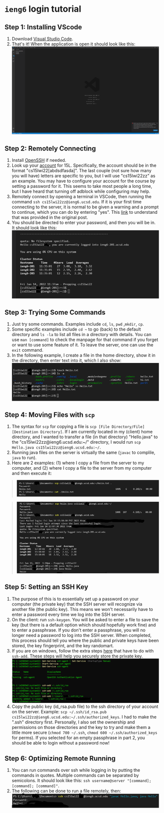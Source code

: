# `ieng6` login tutorial
## Step 1: Installing VScode

1.  Download [Visual Studio Code](https://code.visualstudio.com/).
2. That's it! When the application is open it should look like this:
![Image](Step_1.png)

## Step 2: Remotely Connecting

1. Install [OpenSSH](https://docs.microsoft.com/en-us/windows-server/administration/openssh/openssh_install_firstuse) if needed.
2. Look up your [account](https://sdacs.ucsd.edu/~icc/index.php) for 15L. Specifically, the account should be in the format "cs15lwi22[abdsdfasda]". The last couple (not sure how many you will have) letters are specific to you, but I will use "cs15lwi22zz" as an example. You may have to configure your account for the course by setting a password for it. This seems to take most people a long time, but I have heard that turning off adblock while configuring may help.
3. Remotely connect by opening a terminal in VSCode, then running the command 
`ssh cs15lwi22zz@ieng6.ucsd.edu`. If it is your first time connecting to the server, it is normal to be given a warning and a prompt to continue, which you can do by entering "yes". This [link](https://superuser.com/questions/421074/ssh-the-authenticity-of-host-host-cant-be-established/421084#421084) to understand that was provided in the original post.
4. You should be directed to enter your password, and then you will be in. It should look like this:
![Image](Step_2.png)

## Step 3: Trying Some Commands
1. Just try some commands. Examples include `cd`, `ls`, `pwd` ,`mkdir`, `cp`.
2. Some specific examples include `cd ~` to go (back) to the default directory and `ls -la` to list all files in a directory with details. You can use `man [command]` to check the manpage for that command if you forget or want to use some feature of it. To leave the server, one can use the `exit` command.
3. In the following example, I create a file in the home directory, show it in the directory, then enter text into it, which I also show:
![Image](Step_3.png)
## Step 4: Moving Files with `scp`
1. The syntax for `scp` for copying a file is `scp [File Directory/File] [Destination Directory]`. If I am currently located in my (client) home directory, and I wanted to transfer a file (in that directory) "Hello.java" to the "cs15lwi22zz@ieng6[]().ucsd.edu:~/" directory, I would run `scp Hello.java cs15lwi22zz@ieng6.ucsd.edu:~/`.
2. Running java files on the server is virtually the same (`javac` to complile, `java` to run).
3. Here are 2 examples: (1) where I copy a file from the server to my computer, and (2) where I copy a file to the server from my computer and then execute it:
> ![Image](Step_4_1.png)
>

>![Image](Step_4_2.png)
> 
## Step 5: Setting an SSH Key
1. The purpose of this is to essentially set up a password on your computer (the private key) that the SSH server will recognize via another file (the public key). This means we won't necessarily have to enter a password every time we log into the SSH server.
2. On the client: run `ssh-keygen`. You will be asked to enter a file to save the key (but there is a default option which should hopefully work fine) and to enter a passphrase. If you don't enter a passphrase, you will no longer need a password to log into the SSH server. When completed, this process should tell you where the public and private keys have been stored, the key fingerprint, and the key randomart.
3. If you are on windows, follow the extra steps [here](https://docs.microsoft.com/en-us/windows-server/administration/openssh/openssh_keymanagement#user-key-generation) that have to do with `ssh-add`. These steps will help you securely store the private key.
![Image](Step_5.png)
4. Copy the public key (id_rsa.pub file) to the ssh directory of your account on the server. Example: `scp ~/.ssh/id_rsa.pub cs15lwi22zz@ieng6.ucsd.edu:~/.ssh/authorized_keys`. I had to make the ".ssh" directory first. Personally, I also set the ownership and permissions on those directories and the key to try and make them a little more secure (`chmod 700 ~/.ssh`, `chmod 600 ~/.ssh/authorized_keys` for perms). If you selected for an empty passphrase in part 2, you should be able to login without a password now!

## Step 6: Optimizing Remote Running
1. You can run commands over ssh while logging in by putting the commands in quotes. Multiple commands can be separated by semicolons. It should look like this: `ssh username@server "[command]; [command]; [command]"`.
2. The following can be done to run a file remotely, then:
![Image](Step_6.png)